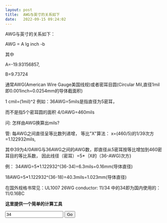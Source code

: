```yaml
---
layout: post
title:  AWG与英寸的关系如下
date:   2022-09-15 09:24:02
---
```



AWG与英寸的关系如下： 

AWG = A lg inch -b

其中

A=-19.93156857,

B=9.73724 

通常AWG(American Wire Gauge美国线规)或者密耳目圆(Circular Mil,直径1mil即0.001inch=0.0254mm的导体截面积)

1 cmil=(1mil)^2 例如：36AWG=5mils是指直径为5密耳，

而不是指5个密耳圆的面积 4/0AWG=460mils

问: 怎样由AWG换算出mils? 


管: 每AWG之间直径呈等比数列递增， 
等比"X"算法： x=(460/5)的1/39次方=1.122932mils, 

其中39为4/0AWG与36AWG之间的AWG数，即直径从5密耳按等比增加到460密耳目的等比系数，
因此线径（密耳）=5*｛X的（36-AWG)次方} 

例： 34AWG=5*1.122932^(36-34)=6.3mils=0.16mm(导体直径)

18AWG=5*1.122932^(36-18)=40.3mils=1.023mm(导体直径) 

在国外规格书常见：UL1007 26WG conductor: 11/34 中的34即为国内使用的：11/0.16BC


__这里提供一个简单的计算工具__

<script>
function go()
{
	//=5*1.122932^(36-34)*0.0254
	//document.getElementById("demo").innerHTML=Date();

	var awg = document.getElementById("awg").value;
	var m = 5*Math.pow(1.122932,(36-awg))*0.0254;
	m = parseFloat(m).toFixed(4);
	document.getElementById("v").innerHTML = m;
}
</script>

<form>
<div id="v"></div>
<input type="text" name="awg" id="awg" value="34"/>
<button type="button" onclick="go()">Go</button>
</form>
